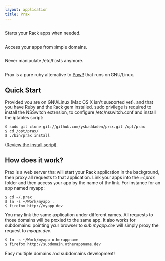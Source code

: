 ```yaml
---
layout: application
title: Prax
---
```


<div class="row" id="facts">
  <div class="small-4 columns">
    <p>Starts your Rack apps when needed.</p>
  </div>

  <div class="small-4 columns">
    <p>Access your apps from simple domains.</p>
  </div>

  <div class="small-4 columns">
    <p>Never manipulate /etc/hosts anymore.</p>
  </div>
</div>

Prax is a pure ruby alternative to [Pow!!](http://pow.cx/) that runs on
GNU/Linux.

## Quick Start

Provided you are on GNU/Linux (Mac OS X isn't supported yet), and that you have
Ruby and the Rack gem installed. sudo privilege is required to install the
NSSwitch extension, to configure /etc/nsswitch.conf and install the iptables
script:

    $ sudo git clone git://github.com/ysbaddaden/prax.git /opt/prax
    $ cd /opt/prax/
    $ ./bin/prax install

([Review the install script](https://github.com/ysbaddaden/prax/blob/master/libexec/prax-install)).

<!--Prax supports Ruby 1.9+ and JRuby 1.7+ and Rubinius 2.0 (both in 1.9 mode).
Ruby 1.8.7 support shall disappear soon.-->

## How does it work?

Prax is a web server that will start your Rack application in the background,
then proxy all requests to that application. Link your apps into the *~/.prax*
folder and then access your app by the name of the link. For instance for an
app named myapp:

    $ cd ~/.prax
    $ ln -s ~/Work/myapp .
    $ firefox http://myapp.dev

You may link the same application under different names. All requests to those
domains will be proxied to the same app. It also works for subdomains: pointing
your browser to *sub.myapp.dev* will simply proxy the request to *myapp.dev*.

    $ ln -s ~/Work/myapp otherappname
    $ firefox http://subdomain.otherappname.dev

Easy multiple domains and subdomains development!

<!--
## Why a pure-ruby alternative?

My GNU/Linux fork of [Pow](http://pow.cx/) just broke on me badly, and I
couldn't read, less write the coffeescript it's written in. I thus decided to
try writing an alternative in Ruby. Good for me, because I now have a viable
alternative, and learned a lot about TCP and UNIX sockets, the HTTP protocol,
Rack and Ruby Threads.

Also, Prax only requires Ruby and the Rack gem, both you should have already
installed if you are a Ruby Web developer.

### Rubies

Prax has been developed with MRI Ruby 1.9.3, but should be compatible with most
ruby engines. It has been tested on:

  - Ruby 1.8.7
  - Ruby 1.9.3
  - Rubinius 2.0.0 (HEAD)
  - JRuby 1.7.0 (1.9 mode)

Please note that Ruby 1.8.7 and Rubinius in 1.8 mode also require the `sfl`
(spawn for legacy) gem, because Ruby 1.8 doesn't support `Process.spawn` which
was introduced in Ruby 1.9.

Jruby in 1.8 mode isn't supported, because `sfl` requires `fork` which isn't
available on all platforms (not even GNU/Linux). Also, Jruby 1.6.8 just doesn't
work with Prax, neither in 1.8 nor 1.9 modes.

## Installing on GNU/Linux

First clone the repository, install the port forwarding script and NSSwitch
extension.

    $ git clone git://github.com/ysbaddaden/prax.git

    $ cd prax/
    $ ./bin/prax install

And you're done! You only need to link your apps using:

    $ ./bin/prax link ~/Work/myapp

Or install manually:

    $ sudo cp install/initd /etc/init.d/prax
    $ sudo chmod +x /etc/init.d/prax
    $ sudo update-rc.d prax defaults
    $ sudo /etc/init.d/prax start

    $ cd prax/ext/
    $ make
    $ sudo make install

Edit `/etc/nsswitch.conf` and add `prax` to the `hosts` line, then
restart your browser, otherwise it won't use the newly configured prax
resolver.

Create the `~/.prax` directory and link your apps to it. You may
link the same folder multiple times as different names to serve it from
different domains.

    $ mkdir ~/.prax
    $ ln -sf ~/Work/myapp ~/.prax/

Eventually start `bin/prax` to run Prax, point your browser to
`http://myapp.dev/` and wait for your Rack app to spawn.

#### Slowness

If you experience some regular slowness, where Prax seems to hang for periods
of 5 seconds, this is because of the DNS resolution: NSSwitch tries a real DNS
resolution before checking the prax extension. This usually creates an overhead
of less than half a second, but sometimes takes 5 seconds on my Ubuntu 12.04.

You may try to move the `prax` NSSwitch extension before the `dns` one, so it
looks like this:

    hosts: files mdns4_minimal [NOTFOUND=return] prax dns mdns4

This will dramatically speed up the DNS resolution of `*.dev` domains, and it
should never hang anymore. BUT please be aware that it may cause problems in
regular DNS resolutions!

### Mac OS X

Mac OS X isn't supported yet. Feel free to contribute!

## Features

This is a work in progress, and Prax is missing some features to be on par
with Pow. Mostly on the configuration side of your development machine. Yet
it's already capable to start the HTTP server, spawn your apps, proxy
requests, and more.

- HTTP Server
- HTTP Proxy
- Rack Handler (Racker)
- Rack Application spawn / restart / always restart
- SSL support (if certs and keys are generated)
- [xip.io](http://xip.io/) support
- GNU/Linux:
  - NSSwitch DNS resolver (resolves `*.dev` domains to 127.0.0.1)
  - firewall rule (redirects root ports 80/443 to user ports 20559/20558)
  - install script

### TODO

- Mac OS X:
  - firewall rule
  - DNS resolver
  - install script

## Credits

- Julien Portalier <julien@portalier.com>
- Sam Stephenson, Nick Quaranto, 37signals for the sub command
- pyromaniac for the initial NSSwitch extension
-->

